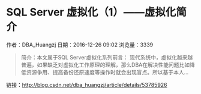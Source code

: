 # SQL Server 虚拟化（1）——虚拟化简介
作者：DBA_Huangzj
日期：2016-12-26 09:02
浏览量：3339
> 简介：本文属于SQL Server虚拟化系列前言：	现代系统中，虚拟化越来越普遍，如果缺乏对虚拟化工作原理的理解，那么DBA在解决性能问题比如降低资源争用、提高备份还原速度等操作时就会出现盲点。所以基于本人...

 链接：http://blog.csdn.net/dba_huangzj/article/details/53785926
